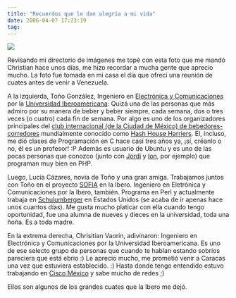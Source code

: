 ```yaml
---
title: "Recuerdos que le dan alegría a mi vida"
date: 2006-04-07 17:23:19
tag: 
---
```

<a target="_blank" href="http://www.damog.net/files/pics/hashers.png"><img src="http://www.damog.net/files/pics/hashers-mini.png"/></a>
<p align="left">Revisando mi directorio de imágenes me topé con esta foto que me mandó Christian hace unos días, me hizo recordar a mucha gente que aprecio mucho. La foto fue tomada en mi casa el día que ofrecí una reunión de cuates antes de venir a Venezuela.</p>
<p align="left">A la izquierda, Toño González, Ingeniero en <a target="_blank" href="http://www.ie.uia.mx/">Electrónica y Comunicaciones</a> por la <a target="_blank" href="http://www.uia.mx/">Universidad Iberoamericana</a>: Quizá una de las personas que más admiro por su manera de beber y beber siempre, cada semana, dos o tres veces (o cuatro) cada fin de semana. Por algo es uno de los organizadores principales del <a target="_blank" href="http://www.mchhh.com/">club internacional (de la Ciudad de México) de bebedores-corredores</a> mundialmente conocido como <a target="_blank" href="http://en.wikipedia.org/wiki/Hash_House_Harriers">Hash House Harriers</a>. Él, incluso, me dió clases de Programación en C hace casi tres años ya, ¡sí, créanlo o no, él es un profesor! :P Además es usuario de Ubuntu y es uno de las pocas personas que conozco (junto con <a target="_blank" href="http://www.jordi.net">Jordi</a> y <a target="_blank" href="http://ion.gluch.org.mx">Ion</a>, por ejemplo) que programan muy bien en PHP.</p>
<p align="left">Luego, Lucía Cázares, novia de Toño y una gran amiga. Trabajamos juntos con Toño en el proyecto <a target="_blank" href="http://sofia.uia.mx">SOFIA</a> en la Ibero. Ingeniero en Eletrónica y Comunicaciones por la Ibero, también. Programa en Perl y actualmente trabaja en <a target="_blank" href="http://www.schlumberger.com">Schulumberger</a> en Estados Unidos (se acaba de ir apenas hace unos cuantos días). Me gusta mucho platicar con ella cuando tengo oportunidad, fue una alumna de nueves y dieces en la universidad, toda una ñoña. Es a toda madre.</p>En la extrema derecha, Chrisitian Vaorin, adivinaron: Ingeniero en Electrónica y Comunicaciones por la Universidad Iberoamericana. Es uno de ese selecto grupo de personas que cuando te hablan estando sobrios pareciera que está ebrio :) Le aprecio mucho, me prometió venir a Caracas una vez que estuviera establecido. :) Hasta donde tengo entendido estuvo trabajando en <a target="_blank" href="http://www.cisco.com.mx">Cisco México</a> y sabe mucho de redes ;)
<p align="left">Ellos son algunos de los grandes cuates que la Ibero me dejó. </p>
